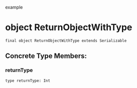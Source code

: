 example
# object ReturnObjectWithType

<pre><code class="language-scala" >final object ReturnObjectWithType extends Serializable</pre></code>
## Concrete Type Members:
### returnType
<pre><code class="language-scala" >type returnType: Int</pre></code>

